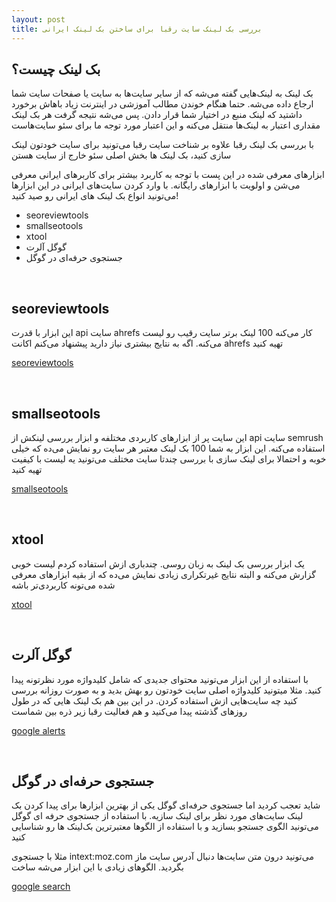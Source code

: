 ```yaml
---
layout: post
title: بررسی بک لینک سایت رقبا برای ساختن بک لینک ایرانی
---
```


## بک لینک چیست؟

بک لینک به لینک‌هایی گفته می‌شه که از سایر سایت‌ها به سایت یا صفحات سایت شما ارجاع داده می‌شه. حتما هنگام خوندن مطالب آموزشی در اینترنت زیاد باهاش برخورد داشتید که لینک منبع در اختیار شما قرار دادن. پس می‌شه نتیجه گرفت هر بک لینک مقداری اعتبار به لینک‌ها منتقل می‌کنه و این اعتبار مورد توجه ما برای سئو سایت‌هاست

با بررسی بک لینک رقبا علاوه بر شناخت سایت رقبا می‌تونید برای سایت خودتون لینک سازی کنید، بک لینک ها بخش اصلی سئو خارج از سایت هستن

ابزارهای معرفی شده در این پست با توجه به کاربرد بیشتر برای کاربرهای ایرانی معرفی می‌شن و اولویت با ابزارهای رایگانه. با وارد کردن سایت‌های ایرانی در این ابزارها می‌تونید انواع بک لینک های ایرانی رو صید کنید!

- seoreviewtools
- smallseotools
- xtool
- گوگل آلرت
- جستجوی حرفه‌ای در گوگل

<br>

## seoreviewtools

این ابزار با قدرت api سایت ahrefs کار می‌کنه 100 لینک برتر سایت رقیب رو لیست می‌کنه. اگه به نتایج بیشتری نیاز دارید پیشنهاد می‌کنم اکانت ahrefs تهیه کنید

<a rel="nofollow" href="https://www.seoreviewtools.com/valuable-backlinks-checker/" target="_blank">seoreviewtools</a>

<br>

## smallseotools

این سایت پر از ابزارهای کاربردی مختلفه و ابزار بررسی لینکش از api سایت semrush استفاده می‌کنه. این ابزار به شما 100 بک لینک معتبر هر سایت رو نمایش می‌ده که خیلی خوبه و احتمالا برای لینک سازی با بررسی چندتا سایت مختلف می‌تونید یه لیست با کیفیت تهیه کنید

<a rel="nofollow" href="https://smallseotools.com/backlink-checker/" target="_blank">smallseotools</a>

<br>

## xtool

یک ابزار بررسی بک لینک به زبان روسی. چندباری ازش استفاده کردم لیست خوبی گزارش می‌کنه و البته نتایج غیرتکراری زیادی نمایش می‌ده که از بقیه ابزارهای معرفی شده می‌تونه کاربردی‌تر باشه

<a rel="nofollow" href="https://xtool.ru/backlinks/" target="_blank">xtool</a>

<br>

## گوگل آلرت

با استفاده از این ابزار می‌تونید محتوای جدیدی که شامل کلیدواژه مورد نظرتونه پیدا کنید. مثلا میتونید کلیدواژه اصلی سایت خودتون رو بهش بدید و به صورت روزانه بررسی کنید چه سایت‌هایی ازش استفاده کردن. در این بین هم بک لینک هایی که در طول روزهای گذشته پیدا می‌کنید و هم فعالیت رقبا زیر ذره بین شماست

<a rel="nofollow" href="https://www.google.com/alerts?hl=fa" target="_blank">google alerts</a>

<br>

## جستجوی حرفه‌ای در گوگل

شاید تعجب کردید اما جستجوی حرفه‌ای گوگل یکی از بهترین ابزارها برای پیدا کردن بک لینک سایت‌های مورد نظر برای لینک سازیه. با استفاده از جستجوی حرفه ای گوگل می‌تونید الگوی جستجو بسازید و با استفاده از الگوها معتبرترین بک‌لینک ها رو شناسایی کنید

مثلا با جستجوی intext:moz.com می‌تونید درون متن سایت‌ها دنبال آدرس سایت ماز بگردید. الگوهای زیادی با این ابزار می‌شه ساخت

<a rel="nofollow" href="https://www.google.com/advanced_search" target="_blank">google search</a>
